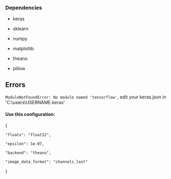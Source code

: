 ### Dependencies



* keras

* sklearn

* numpy

* matplotlib

* theano

* pillow

## Errors


`ModuleNotFoundError: No module named 'tensorflow'`, edit your keras.json in 'C:\users\USERNAME\.keras\'


#### Use this configuration:

    
{
    
    "floatx": "float32",

    "epsilon": 1e-07,

    "backend": "theano",

    "image_data_format": "channels_last"

}